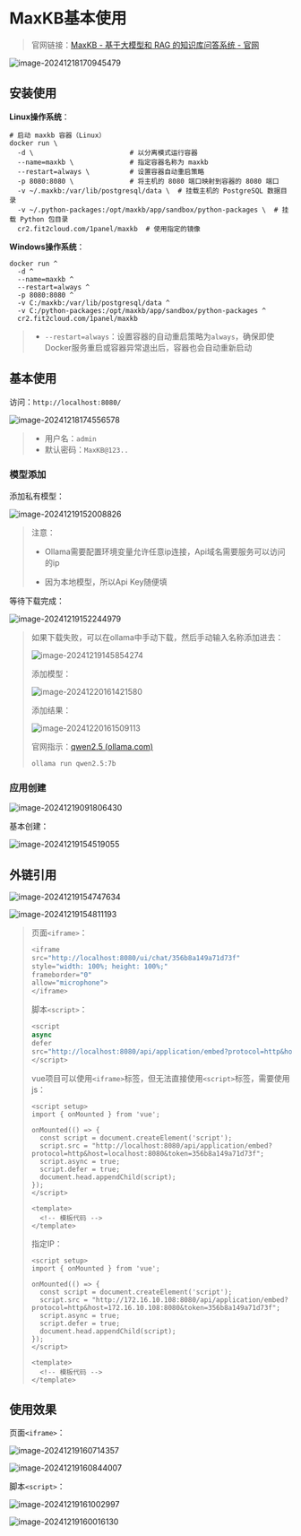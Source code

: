 # MaxKB基本使用

> 官网链接：[MaxKB - 基于大模型和 RAG 的知识库问答系统 - 官网](https://maxkb.cn/)

![image-20241218170945479](img/MaxKB基本使用/image-20241218170945479.png)

## 安装使用

**Linux操作系统**：

```
# 启动 maxkb 容器（Linux）
docker run \
  -d \                        # 以分离模式运行容器
  --name=maxkb \              # 指定容器名称为 maxkb
  --restart=always \          # 设置容器自动重启策略
  -p 8080:8080 \              # 将主机的 8080 端口映射到容器的 8080 端口
  -v ~/.maxkb:/var/lib/postgresql/data \  # 挂载主机的 PostgreSQL 数据目录
  -v ~/.python-packages:/opt/maxkb/app/sandbox/python-packages \  # 挂载 Python 包目录
  cr2.fit2cloud.com/1panel/maxkb  # 使用指定的镜像

```

**Windows操作系统**：

```
docker run ^
  -d ^
  --name=maxkb ^
  --restart=always ^
  -p 8080:8080 ^
  -v C:/maxkb:/var/lib/postgresql/data ^
  -v C:/python-packages:/opt/maxkb/app/sandbox/python-packages ^
  cr2.fit2cloud.com/1panel/maxkb

```

> - `--restart=always`：设置容器的自动重启策略为`always`，确保即使Docker服务重启或容器异常退出后，容器也会自动重新启动

## 基本使用

访问：`http://localhost:8080/`

![image-20241218174556578](img/MaxKB基本使用/image-20241218174556578.png)

> - 用户名：`admin`
> - 默认密码：`MaxKB@123..`

### 模型添加

添加私有模型：

![image-20241219152008826](img/MaxKB基本使用/image-20241219152008826.png)

> 注意：
>
> - Ollama需要配置环境变量允许任意ip连接，Api域名需要服务可以访问的ip
>
> - 因为本地模型，所以Api Key随便填

等待下载完成：

![image-20241219152244979](img/MaxKB基本使用/image-20241219152244979.png)

> 如果下载失败，可以在ollama中手动下载，然后手动输入名称添加进去：
>
> ![image-20241219145854274](img/MaxKB基本使用/image-20241219145854274.png)
>
> 添加模型：
>
> ![image-20241220161421580](img/MaxKB基本使用/image-20241220161421580.png)
>
> 添加结果：
>
> ![image-20241220161509113](img/MaxKB基本使用/image-20241220161509113.png)
>
> 官网指示：[qwen2.5 (ollama.com)](https://ollama.com/library/qwen2.5)
>
> ```
> ollama run qwen2.5:7b
> ```

### 应用创建

![image-20241219091806430](img/MaxKB基本使用/image-20241219091806430.png)

基本创建：

![image-20241219154519055](img/MaxKB基本使用/image-20241219154519055.png)

## 外链引用

![image-20241219154747634](img/MaxKB基本使用/image-20241219154747634.png)

![image-20241219154811193](img/MaxKB基本使用/image-20241219154811193.png)

> 页面`<iframe>`：
>
> ```js
> <iframe
> src="http://localhost:8080/ui/chat/356b8a149a71d73f"
> style="width: 100%; height: 100%;"
> frameborder="0"
> allow="microphone">
> </iframe>
> ```
>
> 脚本`<script>`：
>
> ```js
> <script
> async
> defer
> src="http://localhost:8080/api/application/embed?protocol=http&host=localhost:8080&token=356b8a149a71d73f">
> </script>
> ```
>
> vue项目可以使用`<iframe>`标签，但无法直接使用`<script>`标签，需要使用js：
>
> ```vue
> <script setup>
> import { onMounted } from 'vue';
> 
> onMounted(() => {
>   const script = document.createElement('script');
>   script.src = "http://localhost:8080/api/application/embed?protocol=http&host=localhost:8080&token=356b8a149a71d73f";
>   script.async = true;
>   script.defer = true;
>   document.head.appendChild(script);
> });
> </script>
> 
> <template>
>   <!-- 模板代码 -->
> </template>
> ```
>
> 指定IP：
>
> ```vue
> <script setup>
> import { onMounted } from 'vue';
> 
> onMounted(() => {
>   const script = document.createElement('script');
>   script.src = "http://172.16.10.108:8080/api/application/embed?protocol=http&host=172.16.10.108:8080&token=356b8a149a71d73f";
>   script.async = true;
>   script.defer = true;
>   document.head.appendChild(script);
> });
> </script>
> 
> <template>
>   <!-- 模板代码 -->
> </template>
> ```

## 使用效果

页面`<iframe>`：

![image-20241219160714357](img/MaxKB基本使用/image-20241219160714357.png)

![image-20241219160844007](img/MaxKB基本使用/image-20241219160844007.png)

脚本`<script>`：

![image-20241219161002997](img/MaxKB基本使用/image-20241219161002997.png)

![image-20241219160016130](img/MaxKB基本使用/image-20241219160016130.png)